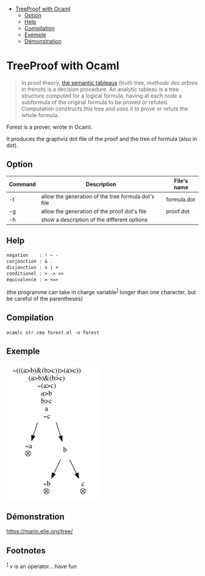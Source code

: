 - [TreeProof with Ocaml](#orgb3f0fa7)
  - [Option](#orgaba2796)
  - [Help](#orgdf1c130)
  - [Compilation](#orgd451ddd)
  - [Exemple](#orgc1c6a5c)
  - [Démonstration](#org07ee42a)


<a id="orgb3f0fa7"></a>

# TreeProof with Ocaml

> In proof theory, [the semantic tableaux](https://en.wikipedia.org/wiki/Method_of_analytic_tableaux) (truth tree, *methode des arbres* in french) is a decision procedure. An analytic tableau is a tree structure computed for a logical formula, having at each node a subformula of the original formula to be proved or refuted. Computation constructs this tree and uses it to prove or refute the whole formula.

Forest is a prover, wrote in Ocaml.

It produces the graphviz dot file of the proof and the tree of formula (also in dot).


<a id="orgaba2796"></a>

## Option

| Command | Description                                         | File's name |
|------- |--------------------------------------------------- |----------- |
| -t      | allow the generation of the tree formula dot's file | formula.dot |
| -g      | allow the generation of the proof dot's file        | proof.dot   |
| -h      | show a description of the different options         |             |


<a id="orgdf1c130"></a>

## Help

```
négation    : ! ~ -
conjonction : & . 
disjonction : v | +
conditionel : > -> =>
équivalence : = <=> 
```

(the programme can take in charge variable<sup><a id="fnr.1" class="footref" href="#fn.1">1</a></sup> longer than one character, but be careful of the parentheses)


<a id="orgd451ddd"></a>

## Compilation

```
ocamlc str.cma forest.ml -o forest
```


<a id="orgc1c6a5c"></a>

## Exemple

![img](./proof.png)


<a id="org07ee42a"></a>

## Démonstration

<https://marin.elie.org/tree/>

## Footnotes

<sup><a id="fn.1" class="footnum" href="#fnr.1">1</a></sup> v is an operator&#x2026; have fun